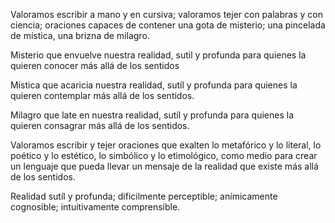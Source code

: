 
Valoramos escribir a mano y en cursiva;
valoramos tejer con palabras y con ciencia;
oraciones capaces de contener una gota de misterio; una pincelada de mística, una brizna de milagro.

Misterio que envuelve nuestra realidad, sutil y profunda para quienes la quieren conocer más allá de los sentidos 

Mística que acaricia nuestra realidad, sutíl y profunda para quienes la quieren contemplar más allá de los sentidos.

Milagro que late en nuestra realidad, sutíl y profunda para quienes la quieren consagrar más allá de los sentidos.

Valoramos escribir y tejer oraciones
que exalten lo metafórico y lo literal, lo poético y lo estético, lo simbólico y lo etimológico, como medio para crear un lenguaje que pueda llevar un mensaje de la realidad que existe más allá de los sentidos.

Realidad sutíl y profunda; 
dificilmente perceptible; 
anímicamente cognosible; 
intuitivamente comprensible.

